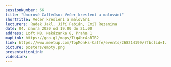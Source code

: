 ```yaml
---
sessionNumber: 66
title: "Únorové Cafféčko: Večer kreslení a malování"
shortTitle: Večer kreslení a malování
lecturers: Radek Jakl, Jiří Fabián, Emil Řezanina
date: 04. února 2020 od 19.00 do 21.00
address: Loft N8, Nekázanka 8, Praha 1
mapLink: https://goo.gl/maps/TiqAbr4sRTB2
link: https://www.meetup.com/TopMonks-Caffe/events/268214199/?fbclid=IwAR067h3Ijcm_ki9_lOVfJe2mRNuo6yLYyZkEmK3883tGK9l3CZfPHLVlH_s
picture: posters/empty.png
presentationLink:
videoLink:
---
```

